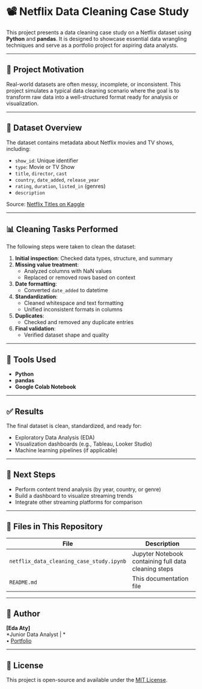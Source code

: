 # 📽️ Netflix Data Cleaning Case Study

This project presents a data cleaning case study on a Netflix dataset using **Python** and **pandas**. It is designed to showcase essential data wrangling techniques and serve as a portfolio project for aspiring data analysts.

---

## 🚀 Project Motivation

Real-world datasets are often messy, incomplete, or inconsistent. This project simulates a typical data cleaning scenario where the goal is to transform raw data into a well-structured format ready for analysis or visualization.

---

## 📂 Dataset Overview

The dataset contains metadata about Netflix movies and TV shows, including:

- `show_id`: Unique identifier
- `type`: Movie or TV Show
- `title`, `director`, `cast`
- `country`, `date_added`, `release_year`
- `rating`, `duration`, `listed_in` (genres)
- `description`

Source: [Netflix Titles on Kaggle](https://www.kaggle.com/datasets/shivamb/netflix-shows)

---

## 📊 Cleaning Tasks Performed

The following steps were taken to clean the dataset:

1. **Initial inspection**: Checked data types, structure, and summary
2. **Missing value treatment**:
   - Analyzed columns with NaN values
   - Replaced or removed rows based on context
3. **Date formatting**:
   - Converted `date_added` to datetime
4. **Standardization**:
   - Cleaned whitespace and text formatting
   - Unified inconsistent formats in columns
5. **Duplicates**:
   - Checked and removed any duplicate entries
6. **Final validation**:
   - Verified dataset shape and quality

---

## 🧰 Tools Used

- **Python**
- **pandas**
- **Google Colab Notebook**

---

## ✅ Results

The final dataset is clean, standardized, and ready for:

- Exploratory Data Analysis (EDA)
- Visualization dashboards (e.g., Tableau, Looker Studio)
- Machine learning pipelines (if applicable)

---

## 🚀 Next Steps

- Perform content trend analysis (by year, country, or genre)
- Build a dashboard to visualize streaming trends
- Integrate other streaming platforms for comparison

---

## 📁 Files in This Repository

| File | Description |
|------|-------------|
| `netflix_data_cleaning_case_study.ipynb` | Jupyter Notebook containing full data cleaning steps |
| `README.md` | This documentation file |

---

## 👤 Author

**[Eda Aty]**  
*Junior  Data Analyst | *  
• [Portfolio](https://github.com/yourusername)

---

## 📝 License

This project is open-source and available under the [MIT License](LICENSE).

